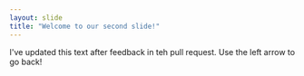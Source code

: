 ```yaml
---
layout: slide
title: "Welcome to our second slide!"
---
```

I've updated this text after feedback in teh pull request.
Use the left arrow to go back!
